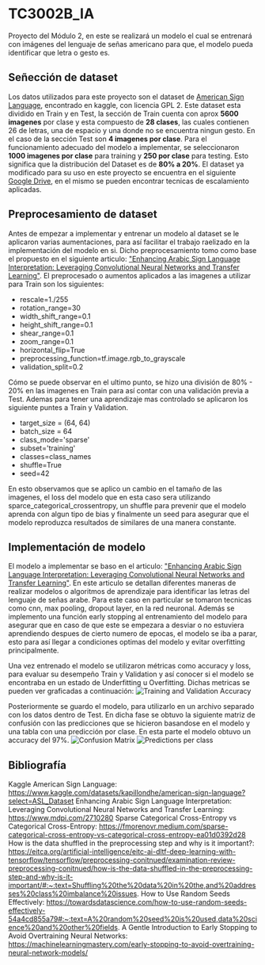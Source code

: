 # TC3002B_IA
Proyecto del Módulo 2, en este se realizará un modelo el cual se entrenará con imágenes del lenguaje de señas americano para que, el modelo pueda identificar que letra o gesto es.

## Señección de dataset
Los datos utilizados para este proyecto son el dataset de [American  Sign Language](https://www.kaggle.com/datasets/kapillondhe/american-sign-language?select=ASL_Dataset), encontrado en kaggle, con licencia GPL 2. Este dataset esta dividido en Train y en Test, la sección de Train cuenta con aprox **5600 imagenes** por clase y esta compuesto de **28 clases**, las cuales contienen 26 de letras, una de espacio y una donde no se encuentra ningun gesto. En el caso de la sección Test son **4 imagenes por clase**.
Para el funcionamiento adecuado del modelo a implementar, se seleccionaron **1000 imagenes por clase** para training y **250 por clase** para testing. Esto significa que la distribución del Dataset es de **80% a 20%**. El dataset ya modificado para su uso en este proyecto se encuentra en el siguiente [Google Drive](https://drive.google.com/drive/folders/12T7WFUGrXnJnKvZKeLaGCPVRHsZfRWJj?usp=sharing), en el mismo se pueden encontrar tecnicas de escalamiento aplicadas.

## Preprocesamiento de dataset
Antes de empezar a implementar y entrenar un modelo al dataset se le aplicaron varias aumentaciones, para así facilitar el trabajo raelizado en la implementación del modelo en si. Dicho preprocesamiento tomo como base el propuesto en el siguiente articulo: ["Enhancing Arabic Sign Language Interpretation: Leveraging Convolutional Neural Networks and Transfer Learning"](https://www.mdpi.com/2710280). El preprocesado o aumentos aplicados a las imagenes a utilizar para Train son los siguientes: 
- rescale=1./255 
- rotation_range=30                                     
- width_shift_range=0.1
- height_shift_range=0.1
- shear_range=0.1
- zoom_range=0.1
- horizontal_flip=True
- preprocessing_function=tf.image.rgb_to_grayscale
- validation_split=0.2
  
Cómo se puede observar en el ultimo punto, se hizo una división de 80% - 20% en las imagenes en Train para así contar con una validación previa a Test. Ademas para tener una aprendizaje mas controlado se aplicaron los siguiente puntes a Train y Validation.
- target_size = (64, 64)
- batch_size = 64
- class_mode='sparse'
- subset='training'
- classes=class_names
- shuffle=True
- seed=42

En esto observamos que se aplico un cambio en el tamaño de las imagenes, el loss del modelo que en esta caso sera utilizando sparce_categorical_crossentropy, un shuffle para prevenir que el modelo aprenda con algun tipo de bias y finalmente un seed para asegurar que el modelo reproduzca resultados de similares de una manera constante. 

## Implementación de modelo
El modelo a implementar se baso en el articulo: ["Enhancing Arabic Sign Language Interpretation: Leveraging Convolutional Neural Networks and Transfer Learning"](https://www.mdpi.com/2710280). En este articulo se detallan diferentes maneras de realizar modelos o algoritmos de aprendizaje para identificar las letras del lenguaje de señas arabe. Para este caso en particular se tomaron tecnicas como cnn, max pooling, dropout layer, en la red neuronal. Además se implemento una función early stopping al entrenamiento del modelo para asegurar que en caso de que este se empezara a desviar o no estuviera aprendiendo despues de cierto numero de epocas, el modelo se iba a parar, esto para así llegar a condiciones optimas del modelo y evitar overfitting principalmente.

Una vez entrenado el modelo se utilizaron métricas como accuracy y loss, para evaluar su desempeño Train y Validation y así conocer si el modelo se encontraba en un estado de Underfitting u Overfitting. Dichas metricas se pueden ver graficadas a continuación: 
![Training and Validation Accuracy](https://github.com/Aderjarn/TC3002B_IA/assets/55771964/8669ef1d-a976-4479-8e46-8127e939669f)

Posteriormente se guardo el modelo, para utilizarlo en un archivo separado con los datos dentro de Test. En dicha fase se obtuvo la siguiente matriz de confusión con las predicciones que se hicieron basandose en el modelo y una tabla con una predicción por clase. En esta parte el modelo obtuvo un accuracy del 97%.
![Confusion Matrix](https://github.com/Aderjarn/TC3002B_IA/assets/55771964/d9aaa75e-0a9d-485f-b060-dba9b470f82f)
![Predictions per class](https://github.com/Aderjarn/TC3002B_IA/assets/55771964/ee9e5e10-8bc6-4514-be30-f75404279ca0)


## Bibliografía 
Kaggle American  Sign Language: https://www.kaggle.com/datasets/kapillondhe/american-sign-language?select=ASL_Dataset
Enhancing Arabic Sign Language Interpretation: Leveraging Convolutional Neural Networks and Transfer Learning: https://www.mdpi.com/2710280
Sparse Categorical Cross-Entropy vs Categorical Cross-Entropy: https://fmorenovr.medium.com/sparse-categorical-cross-entropy-vs-categorical-cross-entropy-ea01d0392d28
How is the data shuffled in the preprocessing step and why is it important?: https://eitca.org/artificial-intelligence/eitc-ai-dltf-deep-learning-with-tensorflow/tensorflow/preprocessing-conitnued/examination-review-preprocessing-conitnued/how-is-the-data-shuffled-in-the-preprocessing-step-and-why-is-it-important/#:~:text=Shuffling%20the%20data%20in%20the,and%20addresses%20class%20imbalance%20issues.
How to Use Random Seeds Effectively: https://towardsdatascience.com/how-to-use-random-seeds-effectively-54a4cd855a79#:~:text=A%20random%20seed%20is%20used,data%20science%20and%20other%20fields.
A Gentle Introduction to Early Stopping to Avoid Overtraining Neural Networks: https://machinelearningmastery.com/early-stopping-to-avoid-overtraining-neural-network-models/


